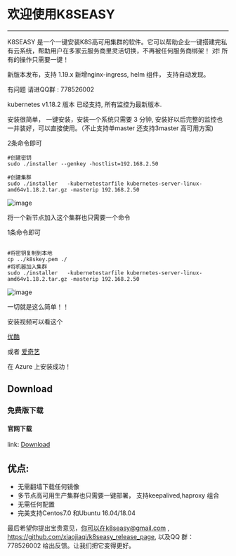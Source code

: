 # 欢迎使用K8SEASY

------

K8SEASY 是一个一键安装K8S高可用集群的软件。它可以帮助企业一键搭建完私有云系统，帮助用户在多家云服务商里灵活切换，不再被任何服务商绑架！ 对! 所有的操作只需要一键！

新版本发布，支持 1.19.x  新增nginx-ingress, helm 组件， 支持自动发现。

有问题 请进QQ群 : 778526002

kubernetes v1.18.2 版本 已经支持, 所有监控为最新版本.

安装很简单， 一键安装，安装一个系统只需要 3 分钟, 安装好以后完整的监控也一并装好，可以直接使用。（不止支持单master 还支持3master 高可用方案)

2条命令即可

```shell
#创建密钥
sudo ./installer --genkey -hostlist=192.168.2.50

#创建集群
sudo ./installer   -kubernetestarfile kubernetes-server-linux-amd64v1.18.2.tar.gz -masterip 192.168.2.50

```


![image](https://raw.githubusercontent.com/xiaojiaqi/k8seasy_release_page/master/image/fast3.gif)


将一个新节点加入这个集群也只需要一个命令 

1条命令即可

```shell
 
#将密钥复制到本地
cp ../k8skey.pem ./
#将机器加入集群
sudo ./installer   -kubernetestarfile kubernetes-server-linux-amd64v1.18.2.tar.gz -masterip 192.168.2.50

```
![image](https://raw.githubusercontent.com/xiaojiaqi/k8seasy_release_page/master/image/fast2.gif)

一切就是这么简单！！


安装视频可以看这个

[优酷](https://v.youku.com/v_show/id_XNDU1MDQxNjExMg==.html)


或者
[爱奇艺](https://www.iqiyi.com/v_19rvrdfn18.html)


在 Azure 上安装成功！
 
## Download
 
### 免费版下载


#### 官网下载
link: [Download](http://dl.k8seasy.com/)
 
## 优点:

* 无需翻墙下载任何镜像
* 多节点高可用生产集群也只需要一键部署， 支持keepalived,haproxy 组合
* 无需任何配置
* 完美支持Centos7.0 和Ubuntu 16.04/18.04
 
最后希望你提出宝贵意见，你可以在k8seasy@gmail.com  , https://github.com/xiaojiaqi/k8seasy_release_page,  以及QQ 群： 778526002 给出反馈。让我们把它变得更好。
